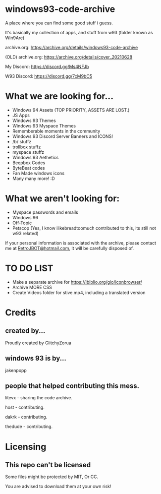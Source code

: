 # windows93-code-archive
A place where you can find some good stuff i guess.


It's basically my collection of apps, and stuff from w93
(folder known as Win9Arc)

archive.org: https://archive.org/details/windows93-code-archive

(OLD) archive.org: https://archive.org/details/cover_20210628


My Discord: https://discord.gg/Ms4NFJb

W93 Discord: https://discord.gg/7cM9bC5
 

# What we are looking for...
- Windows 94 Assets (TOP PRIORITY, ASSETS ARE LOST.) 
- JS Apps
- Windows 93 Themes
- Windows 93 Myspace Themes
- Rememberable moments in the community
- Windows 93 Discord Server Banners and ICONS!
- /b/ stuffz
- trollbox stuffz
- myspace stuffz
- Windows 93 Aethetics
- Beepbox Codes
- ByteBeat codes
- Fan Made windows icons
- Many many more! :D


# What we aren't looking for:

- Myspace passwords and emails
- Windows 96
- Off-Topic
- Petscop (Yes, I know ilikebreadtoomuch contributed to this, its still not w93 related)


If your personal information is associated with the archive, please contact me at RetroJBOT@hotmail.com, It will be carefully disposed of.

# TO DO LIST
- Make a separate archive for https://ibiblio.org/gio/iconbrowser/
- Archive MORE CSS
- Create Videos folder for stive.mp4, including a translated version

# Credits
## created by...
Proudly created by GlitchyZorua
## windows 93 is by...
jakenpopp
## people that helped contributing this mess.
litevx - sharing the code archive.

host - contributing.

dakrk - contributing.

thedude - contributing.

# Licensing

## This repo can't be licensed
Some files might be protected by MIT, Or CC.

You are advised to download them at your own risk!
